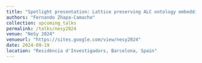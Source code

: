 ```yaml
---
title: "Spotlight presentation: Lattice preserving ALC ontology embeddings"
authors: "Fernando Zhapa-Camacho"
collection: upcoming_talks
permalink: /talks/nesy2024
venue: "NeSy 2024"
venueurl: "https://sites.google.com/view/nesy2024"
date: 2024-09-19
location: "Residència d'Investigadors, Barcelona, Spain"
---
```

